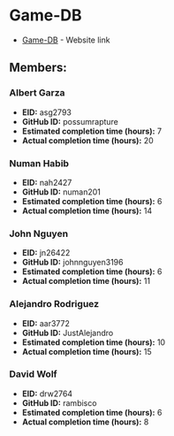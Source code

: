 # Game-DB

* [Game-DB](http://gamedb.us-east-1.elasticbeanstalk.com/) - Website link

## Members:

### Albert Garza
* **EID:** asg2793
* **GitHub ID:** possumrapture
* **Estimated completion time (hours):** 7
* **Actual completion time (hours):** 20

### Numan Habib
* **EID:** nah2427
* **GitHub ID:** numan201
* **Estimated completion time (hours):** 6
* **Actual completion time (hours):** 14

### John Nguyen
* **EID:** jn26422
* **GitHub ID:** johnnguyen3196
* **Estimated completion time (hours):** 6
* **Actual completion time (hours):** 11

### Alejandro Rodriguez
* **EID:** aar3772
* **GitHub ID:** JustAlejandro
* **Estimated completion time (hours):** 10
* **Actual completion time (hours):**  15

### David Wolf
* **EID:** drw2764 
* **GitHub ID:** rambisco
* **Estimated completion time (hours):** 6 
* **Actual completion time (hours):** 8
